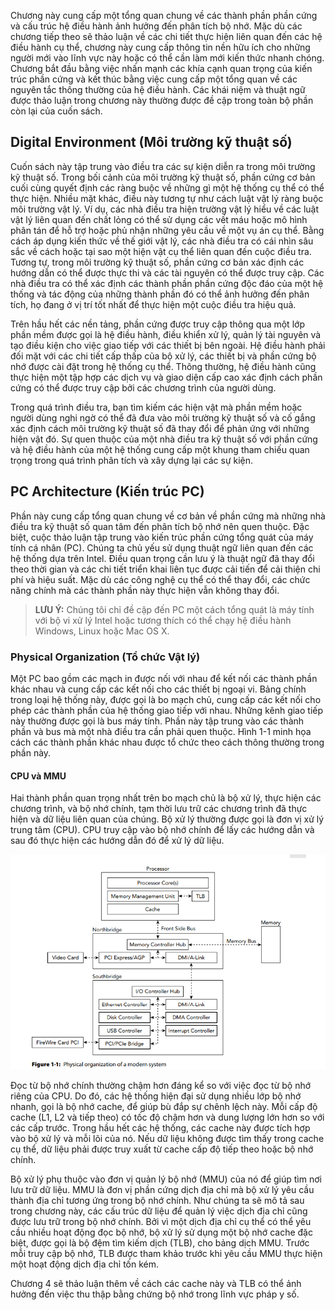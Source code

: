 Chương này cung cấp một tổng quan chung về các thành phần phần cứng và cấu trúc hệ điều hành ảnh hưởng đến phân tích bộ nhớ. Mặc dù các chương tiếp theo sẽ thảo luận về các chi tiết thực hiện liên quan đến các hệ điều hành cụ thể, chương này cung cấp thông tin nền hữu ích cho những người mới vào lĩnh vực này hoặc có thể cần làm mới kiến thức nhanh chóng. Chương bắt đầu bằng việc nhấn mạnh các khía cạnh quan trọng của kiến trúc phần cứng và kết thúc bằng việc cung cấp một tổng quan về các nguyên tắc thông thường của hệ điều hành. Các khái niệm và thuật ngữ được thảo luận trong chương này thường được đề cập trong toàn bộ phần còn lại của cuốn sách.

## Digital Environment (Môi trường kỹ thuật số)

Cuốn sách này tập trung vào điều tra các sự kiện diễn ra trong môi trường kỹ thuật số. Trong bối cảnh của môi trường kỹ thuật số, phần cứng cơ bản cuối cùng quyết định các ràng buộc về những gì một hệ thống cụ thể có thể thực hiện. Nhiều mặt khác, điều này tương tự như cách luật vật lý ràng buộc môi trường vật lý. Ví dụ, các nhà điều tra hiện trường vật lý hiểu về các luật vật lý liên quan đến chất lỏng có thể sử dụng các vết máu hoặc mô hình phân tán để hỗ trợ hoặc phủ nhận những yêu cầu về một vụ án cụ thể. Bằng cách áp dụng kiến thức về thế giới vật lý, các nhà điều tra có cái nhìn sâu sắc về cách hoặc tại sao một hiện vật cụ thể liên quan đến cuộc điều tra. Tương tự, trong môi trường kỹ thuật số, phần cứng cơ bản xác định các hướng dẫn có thể được thực thi và các tài nguyên có thể được truy cập. Các nhà điều tra có thể xác định các thành phần phần cứng độc đáo của một hệ thống và tác động của những thành phần đó có thể ảnh hưởng đến phân tích, họ đang ở vị trí tốt nhất để thực hiện một cuộc điều tra hiệu quả.

Trên hầu hết các nền tảng, phần cứng được truy cập thông qua một lớp phần mềm được gọi là hệ điều hành, điều khiển xử lý, quản lý tài nguyên và tạo điều kiện cho việc giao tiếp với các thiết bị bên ngoài. Hệ điều hành phải đối mặt với các chi tiết cấp thấp của bộ xử lý, các thiết bị và phần cứng bộ nhớ được cài đặt trong hệ thống cụ thể. Thông thường, hệ điều hành cũng thực hiện một tập hợp các dịch vụ và giao diện cấp cao xác định cách phần cứng có thể được truy cập bởi các chương trình của người dùng.

Trong quá trình điều tra, bạn tìm kiếm các hiện vật mà phần mềm hoặc người dùng nghi ngờ có thể đã đưa vào môi trường kỹ thuật số và cố gắng xác định cách môi trường kỹ thuật số đã thay đổi để phản ứng với những hiện vật đó. Sự quen thuộc của một nhà điều tra kỹ thuật số với phần cứng và hệ điều hành của một hệ thống cung cấp một khung tham chiếu quan trọng trong quá trình phân tích và xây dựng lại các sự kiện.

## PC  Architecture (Kiến trúc PC)

Phần này cung cấp tổng quan chung về cơ bản về phần cứng mà những nhà điều tra kỹ thuật số quan tâm đến phân tích bộ nhớ nên quen thuộc. Đặc biệt, cuộc thảo luận tập trung vào kiến trúc phần cứng tổng quát của máy tính cá nhân (PC). Chúng ta chủ yếu sử dụng thuật ngữ liên quan đến các hệ thống dựa trên Intel. Điều quan trọng cần lưu ý là thuật ngữ đã thay đổi theo thời gian và các chi tiết triển khai liên tục được cải tiến để cải thiện chi phí và hiệu suất. Mặc dù các công nghệ cụ thể có thể thay đổi, các chức năng chính mà các thành phần này thực hiện vẫn không thay đổi.


> **LƯU Ý:** Chúng tôi chỉ đề cập đến PC một cách tổng quát là máy tính với bộ vi xử lý Intel hoặc tương thích có thể chạy hệ điều hành Windows, Linux hoặc Mac OS X.

### Physical Organization (Tổ chức Vật lý)

Một PC bao gồm các mạch in được nối với nhau để kết nối các thành phần khác nhau và cung cấp các kết nối cho các thiết bị ngoại vi. Bảng chính trong loại hệ thống này, được gọi là bo mạch chủ, cung cấp các kết nối cho phép các thành phần của hệ thống giao tiếp với nhau. Những kênh giao tiếp này thường được gọi là bus máy tính. Phần này tập trung vào các thành phần và bus mà một nhà điều tra cần phải quen thuộc. Hình 1-1 minh họa cách các thành phần khác nhau được tổ chức theo cách thông thường trong phần này.

#### CPU và MMU

Hai thành phần quan trọng nhất trên bo mạch chủ là bộ xử lý, thực hiện các chương trình, và bộ nhớ chính, tạm thời lưu trữ các chương trình đã thực hiện và dữ liệu liên quan của chúng. Bộ xử lý thường được gọi là đơn vị xử lý trung tâm (CPU). CPU truy cập vào bộ nhớ chính để lấy các hướng dẫn và sau đó thực hiện các hướng dẫn đó để xử lý dữ liệu.

![](https://github.com/HuyThang25/Image/blob/main/Screenshot%202023-07-21%20144154.png)

Đọc từ bộ nhớ chính thường chậm hơn đáng kể so với việc đọc từ bộ nhớ riêng của CPU. Do đó, các hệ thống hiện đại sử dụng nhiều lớp bộ nhớ nhanh, gọi là bộ nhớ cache, để giúp bù đắp sự chênh lệch này. Mỗi cấp độ cache (L1, L2 và tiếp theo) có tốc độ chậm hơn và dung lượng lớn hơn so với các cấp trước. Trong hầu hết các hệ thống, các cache này được tích hợp vào bộ xử lý và mỗi lõi của nó. Nếu dữ liệu không được tìm thấy trong cache cụ thể, dữ liệu phải được truy xuất từ cache cấp độ tiếp theo hoặc bộ nhớ chính.

Bộ xử lý phụ thuộc vào đơn vị quản lý bộ nhớ (MMU) của nó để giúp tìm nơi lưu trữ dữ liệu. MMU là đơn vị phần cứng dịch địa chỉ mà bộ xử lý yêu cầu thành địa chỉ tương ứng trong bộ nhớ chính. Như chúng ta sẽ mô tả sau trong chương này, các cấu trúc dữ liệu để quản lý việc dịch địa chỉ cũng được lưu trữ trong bộ nhớ chính. Bởi vì một dịch địa chỉ cụ thể có thể yêu cầu nhiều hoạt động đọc bộ nhớ, bộ xử lý sử dụng một bộ nhớ cache đặc biệt, được gọi là bộ đệm tìm kiếm dịch (TLB), cho bảng dịch MMU. Trước mỗi truy cập bộ nhớ, TLB được tham khảo trước khi yêu cầu MMU thực hiện một hoạt động dịch địa chỉ tốn kém.

Chương 4 sẽ thảo luận thêm về cách các cache này và TLB có thể ảnh hưởng đến việc thu thập bằng chứng bộ nhớ trong lĩnh vực pháp y số.













